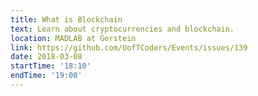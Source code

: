 ```yaml
---
title: What is Blockchain
text: Learn about cryptocurrencies and blockchain. 
location: MADLAB at Gerstein
link: https://github.com/UofTCoders/Events/issues/139
date: 2018-03-08
startTime: '18:10'
endTime: '19:00'
---
```


